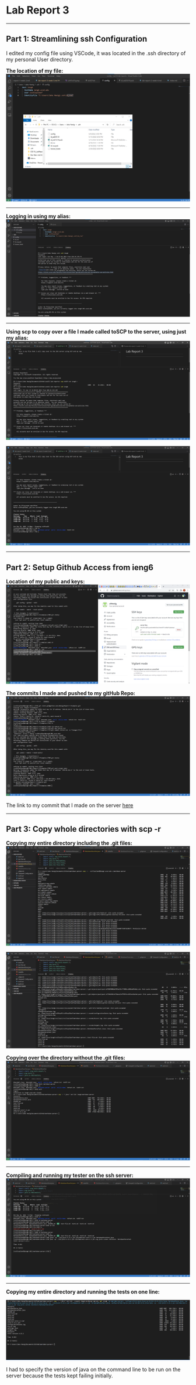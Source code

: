 # Lab Report 3
---

## Part 1: Streamlining ssh Configuration
I edited my config file using VSCode, it was located in the .ssh directory of my personal User directory.




**The location of my file:**
![Image](config2.png)

---

**Logging in using my alias:**
![Image](config.png)

---

**Using scp to copy over a file I made called toSCP to the server, using just my alias:**
![Image](SCP1.png)

![Image](SCP2.png)

---

## Part 2: Setup Github Access from ieng6

**Location of my public and keys:**
![Image](keys.png)

**The commits I made and pushed to my gitHub Repo:**
![Image](part2Final.png)


The link to my commit that I made on the server [here](https://github.com/aHewig/Report-3-Examples/commit/e22dc9b72623ed625f86723e4aae699db034acf8)




---

## Part 3: Copy whole directories with scp -r

**Copying my entire directory including the .git files:**
![Image](wholeCopy1.png)

![Image](wholeCopy2.png)

**Copying over the directory without the .git files:**
![Image](copy1.png)

---

**Compiling and running my tester on the ssh server:**
![Image](runningTest.png)

---

**Copying my entire directory and running the tests on one line:**

![Image](lastScreenshot.png)

I had to specify the version of java on the command line to be run on the server 
because the tests kept failing initially.